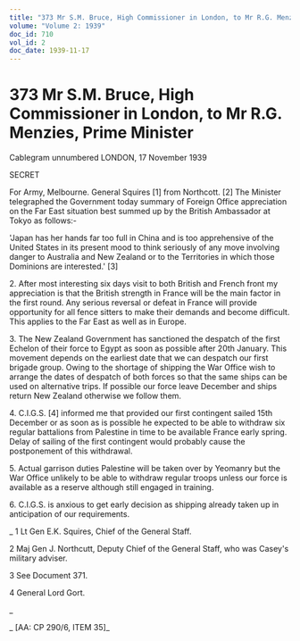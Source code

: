 ```yaml
---
title: "373 Mr S.M. Bruce, High Commissioner in London, to Mr R.G. Menzies, Prime Minister"
volume: "Volume 2: 1939"
doc_id: 710
vol_id: 2
doc_date: 1939-11-17
---
```


# 373 Mr S.M. Bruce, High Commissioner in London, to Mr R.G. Menzies, Prime Minister

Cablegram unnumbered LONDON, 17 November 1939

SECRET

For Army, Melbourne. General Squires [1] from Northcott. [2] The Minister telegraphed the Government today summary of Foreign Office appreciation on the Far East situation best summed up by the British Ambassador at Tokyo as follows:-

'Japan has her hands far too full in China and is too apprehensive of the United States in its present mood to think seriously of any move involving danger to Australia and New Zealand or to the Territories in which those Dominions are interested.' [3]

2\. After most interesting six days visit to both British and French front my appreciation is that the British strength in France will be the main factor in the first round. Any serious reversal or defeat in France will provide opportunity for all fence sitters to make their demands and become difficult. This applies to the Far East as well as in Europe.

3\. The New Zealand Government has sanctioned the despatch of the first Echelon of their force to Egypt as soon as possible after 20th January. This movement depends on the earliest date that we can despatch our first brigade group. Owing to the shortage of shipping the War Office wish to arrange the dates of despatch of both forces so that the same ships can be used on alternative trips. If possible our force leave December and ships return New Zealand otherwise we follow them.

4\. C.I.G.S. [4] informed me that provided our first contingent sailed 15th December or as soon as is possible he expected to be able to withdraw six regular battalions from Palestine in time to be available France early spring. Delay of sailing of the first contingent would probably cause the postponement of this withdrawal.

5\. Actual garrison duties Palestine will be taken over by Yeomanry but the War Office unlikely to be able to withdraw regular troops unless our force is available as a reserve although still engaged in training.

6\. C.I.G.S. is anxious to get early decision as shipping already taken up in anticipation of our requirements.

_ 1 Lt Gen E.K. Squires, Chief of the General Staff.

2 Maj Gen J. Northcutt, Deputy Chief of the General Staff, who was Casey's military adviser.

3 See Document 371.

4 General Lord Gort.

_

_ [AA: CP 290/6, ITEM 35]_
